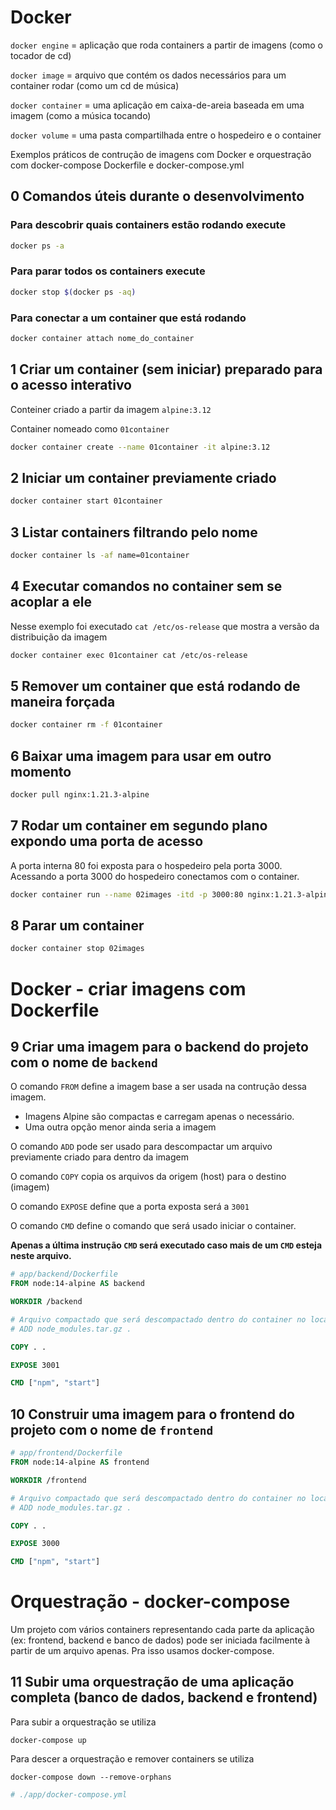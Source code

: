 # Docker

`docker engine` = aplicação que roda containers a partir de imagens (como o tocador de cd)

`docker image` = arquivo que contém os dados necessários para um container rodar (como um cd de música)

`docker container` = uma aplicação em caixa-de-areia baseada em uma imagem (como a música tocando)

`docker volume` = uma pasta compartilhada entre o hospedeiro e o container

Exemplos práticos de contrução de imagens com Docker e orquestração com docker-compose Dockerfile e docker-compose.yml

## 0 Comandos úteis durante o desenvolvimento

### Para descobrir quais containers estão rodando execute

```sh
docker ps -a
```

### Para parar todos os containers execute

```sh
docker stop $(docker ps -aq)
```

### Para conectar a um container que está rodando

```sh
docker container attach nome_do_container
```

## 1 Criar um container (sem iniciar) preparado para o acesso interativo

Conteiner criado a partir da imagem `alpine:3.12`

Container nomeado como `01container`

```sh
docker container create --name 01container -it alpine:3.12
```

## 2 Iniciar um container previamente criado

```sh
docker container start 01container
```

## 3 Listar containers filtrando pelo nome

```sh
docker container ls -af name=01container
```

## 4 Executar comandos no container sem se acoplar a ele

Nesse exemplo foi executado `cat /etc/os-release` que mostra a versão da distribuição da imagem

```sh
docker container exec 01container cat /etc/os-release
```

## 5 Remover um container que está rodando de maneira forçada

```sh
docker container rm -f 01container
```

## 6 Baixar uma imagem para usar em outro momento

```sh
docker pull nginx:1.21.3-alpine
```

## 7 Rodar um container em segundo plano expondo uma porta de acesso

A porta interna 80 foi exposta para o hospedeiro pela porta 3000. Acessando a porta 3000 do hospedeiro
conectamos com o container.

```sh
docker container run --name 02images -itd -p 3000:80 nginx:1.21.3-alpine
```

## 8 Parar um container

```sh
docker container stop 02images
```

# Docker - criar imagens com Dockerfile

## 9 Criar uma imagem para o backend do projeto com o nome de `backend`

O comando `FROM` define a imagem base a ser usada na contrução dessa imagem.

  - Imagens Alpine são compactas e carregam apenas o necessário.
  - Uma outra opção menor ainda seria a imagem

O comando `ADD` pode ser usado para descompactar um arquivo previamente criado para dentro da imagem

O comando `COPY` copia os arquivos da origem (host) para o destino (imagem)

O comando `EXPOSE` define que a porta exposta será a `3001`

O comando `CMD` define o comando que será usado iniciar o container.
  
  **Apenas a última instrução `CMD` será executado caso mais de um `CMD` esteja neste arquivo.**

```dockerfile
# app/backend/Dockerfile
FROM node:14-alpine AS backend

WORKDIR /backend

# Arquivo compactado que será descompactado dentro do container no local especificado ('.')
# ADD node_modules.tar.gz .

COPY . .

EXPOSE 3001

CMD ["npm", "start"]
```

## 10 Construir uma imagem para o frontend do projeto com o nome de `frontend`

```dockerfile
# app/frontend/Dockerfile
FROM node:14-alpine AS frontend

WORKDIR /frontend

# Arquivo compactado que será descompactado dentro do container no local especificado ('.')
# ADD node_modules.tar.gz .

COPY . .

EXPOSE 3000

CMD ["npm", "start"]
```

# Orquestração - docker-compose

Um projeto com vários containers representando cada parte da aplicação (ex: frontend, backend e banco de dados) pode ser iniciada facilmente à partir de um arquivo apenas. Pra isso usamos docker-compose.

## 11 Subir uma orquestração de uma aplicação completa (banco de dados, backend e frontend)

Para subir a orquestração se utiliza 

`docker-compose up`

Para descer a orquestração e remover containers se utiliza

`docker-compose down --remove-orphans`


```yml
# ./app/docker-compose.yml
```